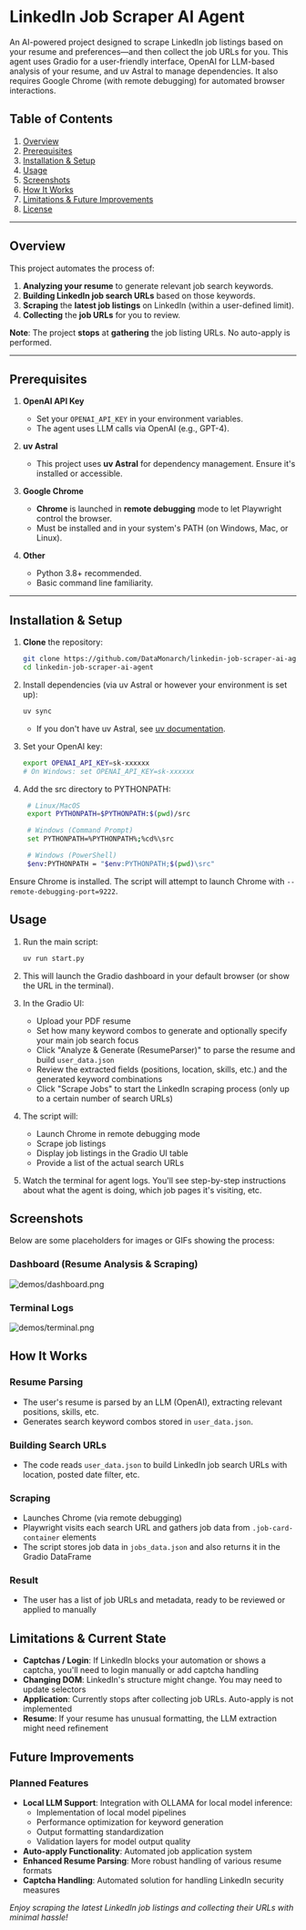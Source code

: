 # LinkedIn Job Scraper AI Agent

An AI-powered project designed to scrape LinkedIn job listings based on your resume and preferences—and then collect the job URLs for you. This agent uses Gradio for a user-friendly interface, OpenAI for LLM-based analysis of your resume, and uv Astral to manage dependencies. It also requires Google Chrome (with remote debugging) for automated browser interactions.

## Table of Contents

1. [Overview](#overview)
2. [Prerequisites](#prerequisites)
3. [Installation & Setup](#installation--setup)
4. [Usage](#usage)
5. [Screenshots](#screenshots)
6. [How It Works](#how-it-works)
7. [Limitations & Future Improvements](#limitations--future-improvements)
8. [License](#license)

---

## Overview

This project automates the process of:

1. **Analyzing your resume** to generate relevant job search keywords.
2. **Building LinkedIn job search URLs** based on those keywords.
3. **Scraping** the **latest job listings** on LinkedIn (within a user-defined limit).
4. **Collecting** the **job URLs** for you to review.

**Note**: The project **stops** at **gathering** the job listing URLs. No auto-apply is performed.

---

## Prerequisites

1. **OpenAI API Key**  
   - Set your `OPENAI_API_KEY` in your environment variables.  
   - The agent uses LLM calls via OpenAI (e.g., GPT-4).

2. **uv Astral**  
   - This project uses **uv Astral** for dependency management. Ensure it's installed or accessible.

3. **Google Chrome**  
   - **Chrome** is launched in **remote debugging** mode to let Playwright control the browser.  
   - Must be installed and in your system's PATH (on Windows, Mac, or Linux).

4. **Other**  
   - Python 3.8+ recommended.  
   - Basic command line familiarity.

---

## Installation & Setup

1. **Clone** the repository:

   ```bash
   git clone https://github.com/DataMonarch/linkedin-job-scraper-ai-agent.git
   cd linkedin-job-scraper-ai-agent
   ```

2. Install dependencies (via uv Astral or however your environment is set up):

   ```bash
   uv sync
   ```

   - If you don't have uv Astral, see [uv documentation](https://docs.astral.sh/uv/getting-started/installation/).

3. Set your OpenAI key:

   ```bash
   export OPENAI_API_KEY=sk-xxxxxx
   # On Windows: set OPENAI_API_KEY=sk-xxxxxx
   ```

4. Add the src directory to PYTHONPATH:

   ```bash
    # Linux/MacOS
    export PYTHONPATH=$PYTHONPATH:$(pwd)/src

    # Windows (Command Prompt)
    set PYTHONPATH=%PYTHONPATH%;%cd%\src

    # Windows (PowerShell)
    $env:PYTHONPATH = "$env:PYTHONPATH;$(pwd)\src"
   ```

Ensure Chrome is installed. The script will attempt to launch Chrome with `--remote-debugging-port=9222`.

## Usage

1. Run the main script:

   ```bash
   uv run start.py
   ```

2. This will launch the Gradio dashboard in your default browser (or show the URL in the terminal).

3. In the Gradio UI:
   - Upload your PDF resume
   - Set how many keyword combos to generate and optionally specify your main job search focus
   - Click "Analyze & Generate (ResumeParser)" to parse the resume and build `user_data.json`
   - Review the extracted fields (positions, location, skills, etc.) and the generated keyword combinations
   - Click "Scrape Jobs" to start the LinkedIn scraping process (only up to a certain number of search URLs)

4. The script will:
   - Launch Chrome in remote debugging mode
   - Scrape job listings
   - Display job listings in the Gradio UI table
   - Provide a list of the actual search URLs

5. Watch the terminal for agent logs. You'll see step-by-step instructions about what the agent is doing, which job pages it's visiting, etc.

## Screenshots

Below are some placeholders for images or GIFs showing the process:

### Dashboard (Resume Analysis & Scraping)

![demos/dashboard.png](demos/dashboard.png)

### Terminal Logs

![demos/terminal.png](demos/terminal.png)

## How It Works

### Resume Parsing

- The user's resume is parsed by an LLM (OpenAI), extracting relevant positions, skills, etc.
- Generates search keyword combos stored in `user_data.json`.

### Building Search URLs

- The code reads `user_data.json` to build LinkedIn job search URLs with location, posted date filter, etc.

### Scraping

- Launches Chrome (via remote debugging)
- Playwright visits each search URL and gathers job data from `.job-card-container` elements
- The script stores job data in `jobs_data.json` and also returns it in the Gradio DataFrame

### Result

- The user has a list of job URLs and metadata, ready to be reviewed or applied to manually

## Limitations & Current State

- **Captchas / Login**: If LinkedIn blocks your automation or shows a captcha, you'll need to login manually or add captcha handling
- **Changing DOM**: LinkedIn's structure might change. You may need to update selectors
- **Application**: Currently stops after collecting job URLs. Auto-apply is not implemented
- **Resume**: If your resume has unusual formatting, the LLM extraction might need refinement

## Future Improvements

### Planned Features

- **Local LLM Support**: Integration with OLLAMA for local model inference:
  - Implementation of local model pipelines
  - Performance optimization for keyword generation
  - Output formatting standardization
  - Validation layers for model output quality
- **Auto-apply Functionality**: Automated job application system
- **Enhanced Resume Parsing**: More robust handling of various resume formats
- **Captcha Handling**: Automated solution for handling LinkedIn security measures

*Enjoy scraping the latest LinkedIn job listings and collecting their URLs with minimal hassle!*
